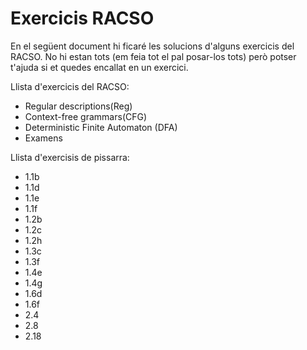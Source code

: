 # Exercicis RACSO

En el següent document hi ficaré les solucions d'alguns exercicis del RACSO. No hi estan tots (em feia tot el pal posar-los tots) però potser t'ajuda si et quedes encallat en un exercici. 

Llista d'exercicis del RACSO: 
- Regular descriptions(Reg)
- Context-free grammars(CFG)
- Deterministic Finite Automaton (DFA)
- Examens

Llista d'exercisis de pissarra:
- 1.1b
- 1.1d
- 1.1e
- 1.1f
- 1.2b
- 1.2c
- 1.2h
- 1.3c
- 1.3f
- 1.4e
- 1.4g
- 1.6d
- 1.6f
- 2.4 
- 2.8
- 2.18

